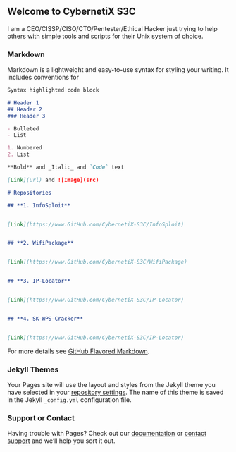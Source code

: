 ## Welcome to CybernetiX S3C

I am a CEO/CISSP/CISO/CTO/Pentester/Ethical Hacker just trying to help others with simple tools and scripts for their Unix system of choice.

### Markdown

Markdown is a lightweight and easy-to-use syntax for styling your writing. It includes conventions for

```markdown
Syntax highlighted code block

# Header 1
## Header 2
### Header 3

- Bulleted
- List

1. Numbered
2. List

**Bold** and _Italic_ and `Code` text

[Link](url) and ![Image](src)

# Repositories

## **1. InfoSploit**


[Link](https://www.GitHub.com/CybernetiX-S3C/InfoSploit) 


## **2. WifiPackage**


[Link](https://www.GitHub.com/CybernetiX-S3C/WifiPackage)


## **3. IP-Locator**


[Link](https://www.GitHub.com/CybernetiX-S3C/IP-Locator)


## **4. SK-WPS-Cracker**


[Link](https://www.GitHub.com/CybernetiX-S3C/IP-Locator)

```
For more details see [GitHub Flavored Markdown](https://guides.github.com/features/mastering-markdown/).

### Jekyll Themes

Your Pages site will use the layout and styles from the Jekyll theme you have selected in your [repository settings](https://github.com/CybernetiX-S3C/CybernetiX-S3C.github.io/settings). The name of this theme is saved in the Jekyll `_config.yml` configuration file.

### Support or Contact

Having trouble with Pages? Check out our [documentation](https://help.github.com/categories/github-pages-basics/) or [contact support](https://github.com/contact) and we’ll help you sort it out.
